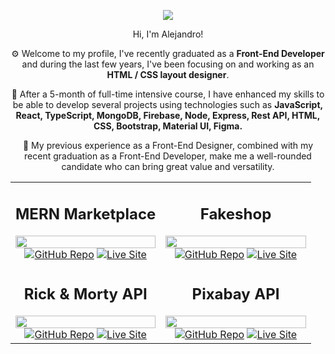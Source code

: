 <p align="center"><a href="https://www.linkedin.com/in/alejanfm/" target="_blank" alt="Linkedin Profile"></a><img src="https://alejandrofm.com/github/alejandro-marrero-full-stack-developer.png" /></p> 

<p align="center">Hi, I'm Alejandro!

<p align="center">⚙️ Welcome to my profile, I've recently graduated as a <strong>Front-End Developer</strong> and during the last few years, I've been focusing on and working as an <strong>HTML / CSS layout designer</strong>.
 </p>

<p align="center">🥇 After a 5-month of full-time intensive course, I have enhanced my skills to be able to develop several projects using technologies such as <strong>JavaScript, React, TypeScript, MongoDB, Firebase, Node, Express, Rest API, HTML, CSS, Bootstrap, Material UI, Figma.</strong></p>

<p align="center">💎 My previous experience as a Front-End Designer, combined with my recent graduation as a Front-End Developer, make me a well-rounded candidate who can bring great value and versatility.</p>

<table style="width:100%"><tbody><tr><td align="center" width="50%"><h2>MERN Marketplace</h2><img src="https://alejandrofm.com/github/mern.jpg" width="100%"/><a href="https://githug.com/alejanfm/cab-mern-marketplace"><img src="https://www.alejandrofm.com/github/repo.svg" alt="GitHub Repo" data-canonical-src="https://img.shields.io/badge/%20-Repo-lightgrey?style=for-the-badge&amp;logo=GitHub" style="max-width: 100%;" target="_blank"></a> <a href="https://mern.alejandrofm.com" rel="nofollow"><img src="https://www.alejandrofm.com/github/live.svg" alt="Live Site" data-canonical-src="https://img.shields.io/badge/%20-Live%20Site-a6b4a2?style=for-the-badge&amp;logo&amp;color=2D96D9" style="max-width: 100%;" target="_blank"></a></td><td align="center" width="50%"><h2>Fakeshop</h2><img src="https://alejandrofm.com/github/fakeshop.jpg" width="100%"/><a href="https://githug.com/alejanfm/cab-react-fakeshop"><img src="https://www.alejandrofm.com/github/repo.svg" alt="GitHub Repo" data-canonical-src="https://img.shields.io/badge/%20-Repo-lightgrey?style=for-the-badge&amp;logo=GitHub" style="max-width: 100%;" target="_blank"></a> <a href="https://fakeshop.alejandrofm.com" rel="nofollow" target="_blank"><img src="https://www.alejandrofm.com/github/live.svg" alt="Live Site" data-canonical-src="https://img.shields.io/badge/%20-Live%20Site-a6b4a2?style=for-the-badge&amp;logo&amp;color=2D96D9" style="max-width: 100%;" target="_blank"></a></td></tr><tr><td align="center" width="50%"><h2>Rick & Morty API</h2> <img src="https://alejandrofm.com/github/rickmorty.gif" width="100%"/><a href="https://githug.com/alejanfm/cab-react-rick-and-morty"><img src="https://www.alejandrofm.com/github/repo.svg" alt="GitHub Repo" data-canonical-src="https://img.shields.io/badge/%20-Repo-lightgrey?style=for-the-badge&amp;logo=GitHub" style="max-width: 100%;" target="_blank"></a> <a href="https://rickmorty.alejandrofm.com" rel="nofollow" target="_blank"><img src="https://www.alejandrofm.com/github/live.svg" alt="Live Site" data-canonical-src="https://img.shields.io/badge/%20-Live%20Site-a6b4a2?style=for-the-badge&amp;logo&amp;color=2D96D9" style="max-width: 100%;" target="_blank"></a></td><td align="center" width="50%"><h2>Pixabay API</h2><img src="https://alejandrofm.com/github/pixabay.gif" width="100%"/><a href="https://githug.com/alejanfm/cab-javascript-events-bootstrap"><img src="https://www.alejandrofm.com/github/repo.svg" alt="GitHub Repo" data-canonical-src="https://img.shields.io/badge/%20-Repo-lightgrey?style=for-the-badge&amp;logo=GitHub" style="max-width: 100%;" target="_blank"></a> <a href="https://jsevents.alejandrofm.com" rel="nofollow" target="_blank"><img src="https://www.alejandrofm.com/github/live.svg" alt="Live Site" data-canonical-src="https://img.shields.io/badge/%20-Live%20Site-a6b4a2?style=for-the-badge&amp;logo&amp;color=2D96D9" style="max-width: 100%;" target="_blank"></a></td></tr></tbody></table>
